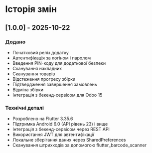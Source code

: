 # Історія змін

## [1.0.0] - 2025-10-22

### Додано
- Початковий реліз додатку
- Автентифікація за логіном і паролем
- Введення PIN-коду для додаткової безпеки
- Сканування накладних
- Сканування товарів
- Відстеження прогресу збірки
- Підтвердження завершення замовлень
- Відміна збірки
- Інтеграція з бекенд-сервісом для Odoo 15

### Технічні деталі
- Розроблено на Flutter 3.35.6
- Підтримка Android 6.0 (API рівень 23) і вище
- Інтеграція з бекенд-сервісом через REST API
- Використання JWT для автентифікації
- Локальне зберігання даних через SharedPreferences
- Сканування штрихкодів за допомогою flutter_barcode_scanner
